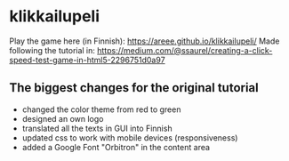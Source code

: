 # klikkailupeli
Play the game here (in Finnish): https://areee.github.io/klikkailupeli/
Made following the tutorial in: https://medium.com/@ssaurel/creating-a-click-speed-test-game-in-html5-2296751d0a97

## The biggest changes for the original tutorial
- changed the color theme from red to green
- designed an own logo
- translated all the texts in GUI into Finnish
- updated css to work with mobile devices (responsiveness)
- added a Google Font "Orbitron" in the content area